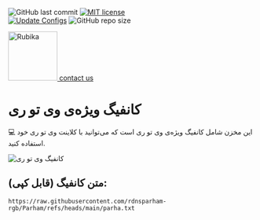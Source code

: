 ![GitHub last commit](https://img.shields.io/github/last-commit/rdnsparham-rgb/Parham.svg) 
[![MIT license](https://img.shields.io/badge/License-MIT-blue.svg)](https://lbesson.mit-license.org/)  
[![Update Configs](https://github.com/rdnsparham-rgb/Parham/actions/workflows/main.yml/badge.svg)](https://github.com/rdnsparham-rgb/Parham/actions/workflows/main.yml) 
![GitHub repo size](https://img.shields.io/github/repo-size/rdnsparham-rgb/Parham)  

<a href="https://Rubika.ir/Vps_plus" target="_blank">
  <img src="https://upload.wikimedia.org/wikipedia/commons/2/22/Rubika_logo.png" alt="Rubika" width="100" height="100"> contact us
</a>

# کانفیگ ویژه‌ی وی تو ری
💻 این مخزن شامل کانفیگ ویژه‌ی وی تو ری است که می‌توانید با کلاینت وی تو ری خود استفاده کنید.

![کانفیگ وی تو ری](https://share.google/r7b37FqdAgH1mQq6U)

## متن کانفیگ (قابل کپی):

```text
https://raw.githubusercontent.com/rdnsparham-rgb/Parham/refs/heads/main/parha.txt
